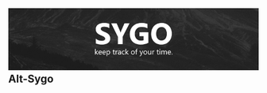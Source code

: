 ![Sygo](https://raw.githubusercontent.com/HarrisonPortwood/sygo/master/sygowrap.png "Sygo. Keep track of your time.")
Alt-Sygo
------
